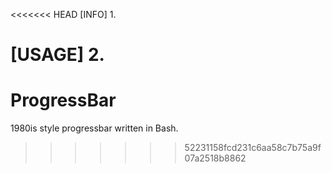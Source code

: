 <<<<<<< HEAD
[INFO]
1. 

[USAGE]
2. 
=======
# ProgressBar
1980is style progressbar written in Bash.
>>>>>>> 52231158fcd231c6aa58c7b75a9f07a2518b8862
